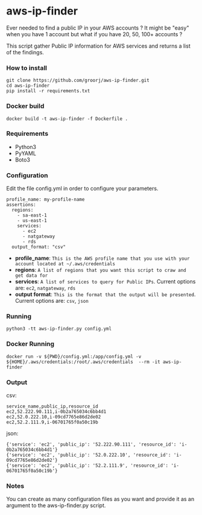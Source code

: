 # aws-ip-finder
Ever needed to find a public IP in your AWS accounts ? It might be "easy" when you have 1 account but what if you have 20, 50, 100+ accounts ?

This script gather Public IP information for AWS services and returns a list of the findings.

### How to install
```
git clone https://github.com/groorj/aws-ip-finder.git
cd aws-ip-finder
pip install -r requirements.txt
```
### Docker build
`docker build -t aws-ip-finder -f Dockerfile .`

### Requirements
- Python3
- PyYAML
- Boto3

### Configuration
Edit the file config.yml in order to configure your parameters.

```
profile_name: my-profile-name
assertions:
  regions:
    - sa-east-1
    - us-east-1
    services:
      - ec2
      - natgateway
      - rds
  output_format: "csv"
```
- **profile_name**: `This is the AWS profile name that you use with your account located at ~/.aws/credentials`
- **regions**: `A list of regions that you want this script to craw and get data for`
- **services**: `A list of services to query for Public IPs`. Current options are: `ec2`, `natgateway`, `rds`
- **output format**: `This is the format that the output will be presented`. Current options are: `csv`, `json`

### Running
`python3 -tt aws-ip-finder.py config.yml`

### Docker Running
`docker run -v ${PWD}/config.yml:/app/config.yml -v ${HOME}/.aws/credentials:/root/.aws/credentials  --rm -it aws-ip-finder`

### Output

csv:
```
service_name,public_ip,resource_id
ec2,52.222.90.111,i-0b2a765034c6bb4d1
ec2,52.0.222.10,i-09cd7765e86d2de02
ec2,52.2.111.9,i-06701765f0a50c19b
```

json:
```
{'service': 'ec2', 'public_ip': '52.222.90.111', 'resource_id': 'i-0b2a765034c6bb4d1'}
{'service': 'ec2', 'public_ip': '52.0.222.10', 'resource_id': 'i-09cd7765e86d2de02'}
{'service': 'ec2', 'public_ip': '52.2.111.9', 'resource_id': 'i-06701765f0a50c19b'}
```

### Notes
You can create as many configuration files as you want and provide it as an argument to the aws-ip-finder.py script.

